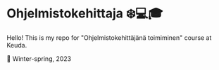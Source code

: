# Ohjelmistokehittaja :snowflake::computer::mortar_board:

Hello! This is my repo for "Ohjelmistokehittäjänä toimiminen" course at Keuda. 

:date: Winter-spring, 2023 
